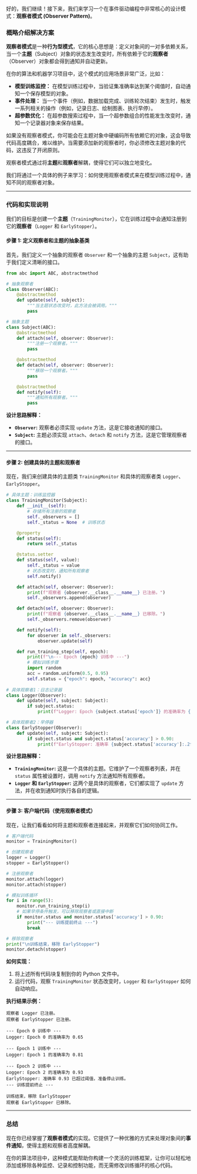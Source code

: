 好的，我们继续！接下来，我们来学习一个在事件驱动编程中非常核心的设计模式：**观察者模式 (Observer Pattern)**。

### 概略介绍解决方案

**观察者模式**是一种**行为型模式**，它的核心思想是：定义对象间的一对多依赖关系，当一个**主题**（Subject）对象的状态发生改变时，所有依赖于它的**观察者**（Observer）对象都会得到通知并自动更新。

在你的算法和机器学习项目中，这个模式的应用场景非常广泛，比如：

  * **模型训练监控：** 在模型训练过程中，当验证集准确率达到某个阈值时，自动通知一个保存模型的对象。
  * **事件处理：** 当一个事件（例如，数据加载完成、训练轮次结束）发生时，触发一系列相关的操作（例如，记录日志、绘制图表、执行早停）。
  * **超参数优化：** 在超参数搜索过程中，当一个超参数组合的性能发生改变时，通知一个记录器对象来保存结果。

如果没有观察者模式，你可能会在主题对象中硬编码所有依赖它的对象，这会导致代码高度耦合，难以维护。当需要添加新的观察者时，你必须修改主题对象的代码，这违反了开闭原则。

观察者模式通过将**主题**和**观察者**解耦，使得它们可以独立地变化。

我们将通过一个具体的例子来学习：如何使用观察者模式来在模型训练过程中，通知不同的观察者对象。

-----

### 代码和实现说明

我们的目标是创建一个**主题**（`TrainingMonitor`），它在训练过程中会通知注册到它的**观察者**（`Logger` 和 `EarlyStopper`）。

#### 步骤 1: 定义观察者和主题的抽象基类

首先，我们定义一个抽象的观察者 `Observer` 和一个抽象的主题 `Subject`，这有助于我们定义清晰的接口。

```python
from abc import ABC, abstractmethod

# 抽象观察者
class Observer(ABC):
    @abstractmethod
    def update(self, subject):
        """当主题状态改变时，此方法会被调用。"""
        pass

# 抽象主题
class Subject(ABC):
    @abstractmethod
    def attach(self, observer: Observer):
        """注册一个观察者。"""
        pass

    @abstractmethod
    def detach(self, observer: Observer):
        """移除一个观察者。"""
        pass

    @abstractmethod
    def notify(self):
        """通知所有观察者。"""
        pass
```

**设计思路解释：**

  * **`Observer`:** 观察者必须实现 `update` 方法，这是它接收通知的接口。
  * **`Subject`:** 主题必须实现 `attach`、`detach` 和 `notify` 方法，这是它管理观察者的接口。

-----

#### 步骤 2: 创建具体的主题和观察者

现在，我们来创建具体的主题类 `TrainingMonitor` 和具体的观察者类 `Logger`、`EarlyStopper`。

```python
# 具体主题：训练监控器
class TrainingMonitor(Subject):
    def __init__(self):
        # 存储所有注册的观察者
        self._observers = []
        self._status = None  # 训练状态

    @property
    def status(self):
        return self._status

    @status.setter
    def status(self, value):
        self._status = value
        # 状态改变时，通知所有观察者
        self.notify()

    def attach(self, observer: Observer):
        print(f"观察者 {observer.__class__.__name__} 已注册。")
        self._observers.append(observer)

    def detach(self, observer: Observer):
        print(f"观察者 {observer.__class__.__name__} 已移除。")
        self._observers.remove(observer)

    def notify(self):
        for observer in self._observers:
            observer.update(self)

    def run_training_step(self, epoch):
        print(f"\n--- Epoch {epoch} 训练中 ---")
        # 模拟训练步骤
        import random
        acc = random.uniform(0.5, 0.95)
        self.status = {"epoch": epoch, "accuracy": acc}
        
# 具体观察者1：日志记录器
class Logger(Observer):
    def update(self, subject: Subject):
        if subject.status:
            print(f"Logger: Epoch {subject.status['epoch']} 的准确率为 {subject.status['accuracy']:.2f}")

# 具体观察者2：早停器
class EarlyStopper(Observer):
    def update(self, subject: Subject):
        if subject.status and subject.status['accuracy'] > 0.90:
            print(f"EarlyStopper: 准确率 {subject.status['accuracy']:.2f} 已超过阈值，准备停止训练。")
```

**设计思路解释：**

  * **`TrainingMonitor`:** 这是一个具体的主题。它维护了一个观察者列表，并在 `status` 属性被设置时，调用 `notify` 方法通知所有观察者。
  * **`Logger` 和 `EarlyStopper`:** 这两个是具体的观察者，它们都实现了 `update` 方法，并在收到通知时执行各自的逻辑。

-----

#### 步骤 3: 客户端代码（使用观察者模式）

现在，让我们看看如何将主题和观察者连接起来，并观察它们如何协同工作。

```python
# 客户端代码
monitor = TrainingMonitor()

# 创建观察者
logger = Logger()
stopper = EarlyStopper()

# 注册观察者
monitor.attach(logger)
monitor.attach(stopper)

# 模拟训练循环
for i in range(5):
    monitor.run_training_step(i)
    # 如果早停条件触发，可以移除观察者或直接中断
    if monitor.status and monitor.status['accuracy'] > 0.90:
        print("--- 训练提前终止 ---")
        break

# 移除观察者
print("\n训练结束，移除 EarlyStopper")
monitor.detach(stopper)
```

**如何实现：**

1.  将上述所有代码块复制到你的 Python 文件中。
2.  运行代码，观察 `TrainingMonitor` 状态改变时，`Logger` 和 `EarlyStopper` 如何自动响应。

**执行结果示例：**

```
观察者 Logger 已注册。
观察者 EarlyStopper 已注册。

--- Epoch 0 训练中 ---
Logger: Epoch 0 的准确率为 0.65

--- Epoch 1 训练中 ---
Logger: Epoch 1 的准确率为 0.81

--- Epoch 2 训练中 ---
Logger: Epoch 2 的准确率为 0.93
EarlyStopper: 准确率 0.93 已超过阈值，准备停止训练。
--- 训练提前终止 ---

训练结束，移除 EarlyStopper
观察者 EarlyStopper 已移除。
```

-----

### 总结

现在你已经掌握了**观察者模式**的实现。它提供了一种优雅的方式来处理对象间的**事件通知**，使得主题和观察者高度解耦。

在你的算法项目中，这种模式能帮助你构建一个灵活的训练框架，让你可以轻松地添加或移除各种监控、记录和控制功能，而无需修改训练循环的核心代码。